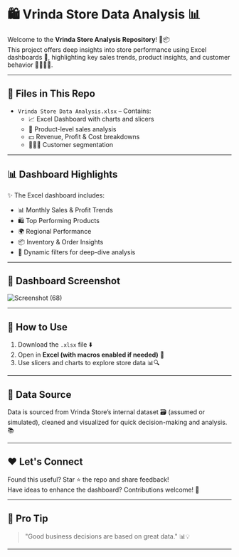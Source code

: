 # 🛍️ Vrinda Store Data Analysis 📊

Welcome to the **Vrinda Store Analysis Repository**! 🎯📦  
This project offers deep insights into store performance using Excel dashboards 🧮, highlighting key sales trends, product insights, and customer behavior 🧍‍♂️🧍‍♀️.

---

## 📁 Files in This Repo

- `Vrinda Store Data Analysis.xlsx` – Contains:
  - 📈 Excel Dashboard with charts and slicers
  - 🛒 Product-level sales analysis
  - 💵 Revenue, Profit & Cost breakdowns
  - 🧑‍🤝‍🧑 Customer segmentation

---

## 📊 Dashboard Highlights

✨ The Excel dashboard includes:

- 📊 Monthly Sales & Profit Trends  
- 🛍️ Top Performing Products  
- 🌍 Regional Performance  
- 📦 Inventory & Order Insights  
- 🎯 Dynamic filters for deep-dive analysis

---

## 📸 Dashboard Screenshot

![Screenshot (68)](https://github.com/user-attachments/assets/d497f0b3-9484-4897-b3c1-62a4286b8a22)


---

## 🚀 How to Use

1. Download the `.xlsx` file ⬇️  
2. Open in **Excel (with macros enabled if needed)** 🧩  
3. Use slicers and charts to explore store data 📊🔍

---

## 📌 Data Source

Data is sourced from Vrinda Store’s internal dataset 🗃️ (assumed or simulated), cleaned and visualized for quick decision-making and analysis. 📚

---

## ❤️ Let's Connect

Found this useful? Star ⭐ the repo and share feedback!  
Have ideas to enhance the dashboard? Contributions welcome! 🤝

---

## 🧠 Pro Tip

> "Good business decisions are based on great data." 📊💡

---

